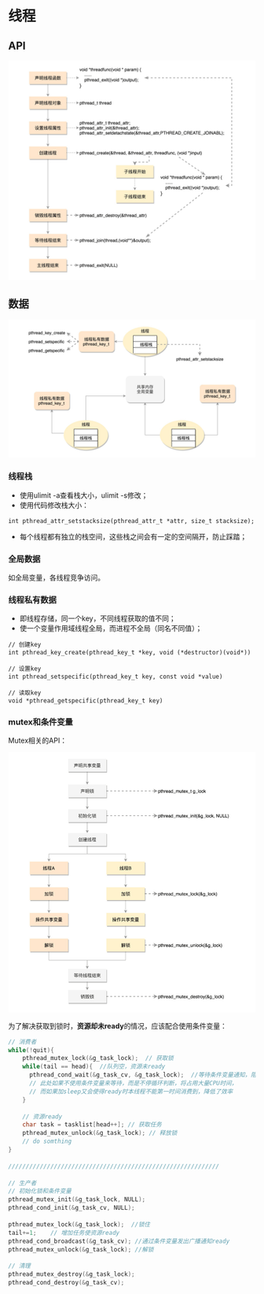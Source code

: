 # 线程

## API

![image](https://raw.githubusercontent.com/ingangi/blog/master/img/pthread_api.jpg)

## 数据

![image](https://raw.githubusercontent.com/ingangi/blog/master/img/thread_data.jpg)

### 线程栈

- 使用ulimit -a查看栈大小，ulimit -s修改；
- 使用代码修改栈大小：

```
int pthread_attr_setstacksize(pthread_attr_t *attr, size_t stacksize);
```

- 每个线程都有独立的栈空间，这些栈之间会有一定的空间隔开，防止踩踏；

### 全局数据

如全局变量，各线程竞争访问。

### 线程私有数据

- 即线程存储，同一个key，不同线程获取的值不同；
- 使一个变量作用域线程全局，而进程不全局（同名不同值）；

```
// 创建key
int pthread_key_create(pthread_key_t *key, void (*destructor)(void*))

// 设置key
int pthread_setspecific(pthread_key_t key, const void *value)

// 读取key
void *pthread_getspecific(pthread_key_t key)
```

### mutex和条件变量

Mutex相关的API：

![image](https://raw.githubusercontent.com/ingangi/blog/master/img/mutex_api.jpg)

为了解决获取到锁时，**资源却未ready**的情况，应该配合使用条件变量：

```C
// 消费者
while(!quit){
    pthread_mutex_lock(&g_task_lock);  // 获取锁
    while(tail == head){  //队列空，资源未ready
      pthread_cond_wait(&g_task_cv, &g_task_lock);  //等待条件变量通知，阻塞
      // 此处如果不使用条件变量来等待，而是不停循环判断，将占用大量CPU时间，
      // 而如果加sleep又会使得ready时本线程不能第一时间消费到，降低了效率
    }
    
    // 资源ready
    char task = tasklist[head++]; // 获取任务
    pthread_mutex_unlock(&g_task_lock); // 释放锁
    // do somthing
}

////////////////////////////////////////////////////////////

// 生产者
// 初始化锁和条件变量
pthread_mutex_init(&g_task_lock, NULL);
pthread_cond_init(&g_task_cv, NULL);

pthread_mutex_lock(&g_task_lock);  //锁住
tail+=1;    // 增加任务使资源ready
pthread_cond_broadcast(&g_task_cv); //通过条件变量发出广播通知ready
pthread_mutex_unlock(&g_task_lock); //解锁

// 清理
pthread_mutex_destroy(&g_task_lock);
pthread_cond_destroy(&g_task_cv);
```